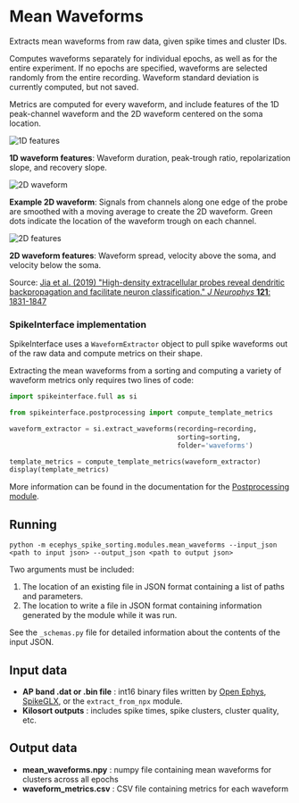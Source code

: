 # Mean Waveforms

Extracts mean waveforms from raw data, given spike times and cluster IDs.

Computes waveforms separately for individual epochs, as well as for the entire experiment. If no epochs are specified, waveforms are selected randomly from the entire recording. Waveform standard deviation is currently computed, but not saved.

Metrics are computed for every waveform, and include features of the 1D peak-channel waveform and the 2D waveform centered on the soma location.

![1D features](images/1d_waveform_features.png "1D waveform features")

**1D waveform features**: Waveform duration, peak-trough ratio, repolarization slope, and recovery slope.

![2D waveform](images/2d_waveform.png "2D waveform")

**Example 2D waveform**: Signals from channels along one edge of the probe are smoothed with a moving average to create the 2D waveform. Green dots indicate the location of the waveform trough on each channel.

![2D features](images/2d_waveform_features.png "2D waveform features")

**2D waveform features**: Waveform spread, velocity above the soma, and velocity below the soma.

Source: [Jia et al. (2019) "High-density extracellular probes reveal dendritic backpropagation and facilitate neuron classification." _J Neurophys_ **121**: 1831-1847](https://doi.org/10.1152/jn.00680.2018)

### SpikeInterface implementation

SpikeInterface uses a `WaveformExtractor` object to pull spike waveforms out of the raw data and compute metrics on their shape.

Extracting the mean waveforms from a sorting and computing a variety of waveform metrics only requires two lines of code:

```python
import spikeinterface.full as si

from spikeinterface.postprocessing import compute_template_metrics

waveform_extractor = si.extract_waveforms(recording=recording, 
                                          sorting=sorting, 
                                          folder='waveforms')

template_metrics = compute_template_metrics(waveform_extractor)
display(template_metrics)

```

More information can be found in the documentation for the [Postprocessing module](https://spikeinterface.readthedocs.io/en/latest/modules/postprocessing.html).


## Running

```
python -m ecephys_spike_sorting.modules.mean_waveforms --input_json <path to input json> --output_json <path to output json>
```
Two arguments must be included:
1. The location of an existing file in JSON format containing a list of paths and parameters.
2. The location to write a file in JSON format containing information generated by the module while it was run.

See the `_schemas.py` file for detailed information about the contents of the input JSON.

## Input data

- **AP band .dat or .bin file** : int16 binary files written by [Open Ephys](https://github.com/open-ephys/plugin-GUI), [SpikeGLX](https://github.com/billkarsh/spikeglx), or the `extract_from_npx` module.
- **Kilosort outputs** : includes spike times, spike clusters, cluster quality, etc.


## Output data

- **mean_waveforms.npy** : numpy file containing mean waveforms for clusters across all epochs
- **waveform_metrics.csv** : CSV file containing metrics for each waveform
